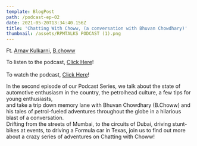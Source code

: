 ```yaml
---
template: BlogPost
path: /podcast-ep-02
date: 2021-05-20T13:34:40.156Z
title: 'Chatting With Choww, (a conversation with Bhuvan Chowdhary)'
thumbnail: /assets/RPMTALKS PODCAST (1).png
---
```

Ft. [Arnav Kulkarni](https://www.instagram.com/scarecrow_9595/), [B.choww](https://www.instagram.com/b.choww/)

To listen to the podcast, [Click Here](https://anchor.fm/rpmtalks/episodes/02--Bhuvan-Chowdhary-aka-b-chow--First-bike--Drift-School--F1-Car--and-much-more-e10kuo4)!\
\
To watch the podcast, [Click Here](https://youtu.be/dK6D8zFySrM)!

In the second episode of our Podcast Series, we talk about the state of automotive enthusiasm in the country, the petrolhead culture, a few tips for young enthusiasts,\
and take a trip down memory lane with Bhuvan Chowdhary (B.Choww) and his tales of petrol-fueled adventures throughout the globe in a hilarious blast of a conversation.\
Drifting from the streets of Mumbai, to the circuits of Dubai, driving stunt-bikes at events, to driving a Formula car in Texas, join us to find out more about a crazy series of adventures on Chatting with Choww!
